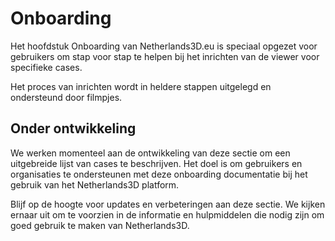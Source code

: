 # Onboarding

Het hoofdstuk Onboarding van Netherlands3D.eu is speciaal opgezet voor gebruikers om stap voor stap te helpen bij het inrichten van de viewer voor specifieke cases.

Het proces van inrichten wordt in heldere stappen uitgelegd en ondersteund door filmpjes.

## Onder ontwikkeling

We werken momenteel aan de ontwikkeling van deze sectie om een uitgebreide lijst van  cases te beschrijven. Het doel is om gebruikers en organisaties te ondersteunen met deze onboarding documentatie bij het gebruik van het Netherlands3D platform.

Blijf op de hoogte voor updates en verbeteringen aan deze sectie. We kijken ernaar uit om te voorzien in de informatie en hulpmiddelen die nodig zijn om goed gebruik te maken van Netherlands3D.
